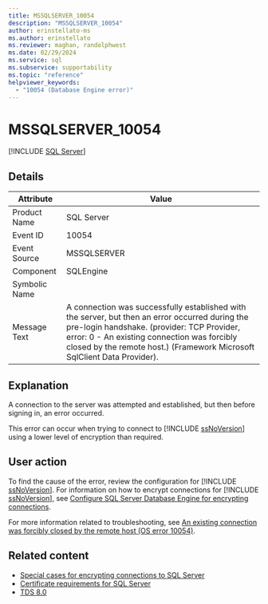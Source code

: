 ```yaml
---
title: MSSQLSERVER_10054
description: "MSSQLSERVER_10054"
author: erinstellato-ms
ms.author: erinstellato
ms.reviewer: maghan, randolphwest
ms.date: 02/29/2024
ms.service: sql
ms.subservice: supportability
ms.topic: "reference"
helpviewer_keywords:
  - "10054 (Database Engine error)"
---
```

# MSSQLSERVER_10054

[!INCLUDE [SQL Server](../../includes/applies-to-version/sqlserver.md)]

## Details

| Attribute | Value |
| --- | --- |
| Product Name | SQL Server |
| Event ID | 10054 |
| Event Source | MSSQLSERVER |
| Component | SQLEngine |
| Symbolic Name | |
| Message Text | A connection was successfully established with the server, but then an error occurred during the pre-login handshake. (provider: TCP Provider, error: 0 - An existing connection was forcibly closed by the remote host.) (Framework Microsoft SqlClient Data Provider). |

## Explanation

A connection to the server was attempted and established, but then before signing in, an error occurred.

This error can occur when trying to connect to [!INCLUDE [ssNoVersion](../../includes/ssnoversion-md.md)] using a lower level of encryption than required.

## User action

To find the cause of the error, review the configuration for [!INCLUDE [ssNoVersion](../../includes/ssnoversion-md.md)]. For information on how to encrypt connections for [!INCLUDE [ssNoVersion](../../includes/ssnoversion-md.md)], see [Configure SQL Server Database Engine for encrypting connections](../../database-engine/configure-windows/configure-sql-server-encryption.md).

For more information related to troubleshooting, see [An existing connection was forcibly closed by the remote host (OS error 10054)](/troubleshoot/sql/database-engine/connect/tls-exist-connection-closed).

## Related content

- [Special cases for encrypting connections to SQL Server](../../database-engine/configure-windows/special-cases-for-encrypting-connections-sql-server.md)
- [Certificate requirements for SQL Server](../../database-engine/configure-windows/certificate-requirements.md)
- [TDS 8.0](../security/networking/tds-8.md)
